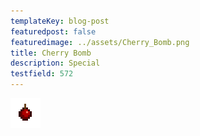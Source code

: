 ```yaml
---
templateKey: blog-post
featuredpost: false
featuredimage: ../assets/Cherry_Bomb.png
title: Cherry Bomb
description: Special
testfield: 572
---
```

![Cherry Bomb](../assets/Cherry_Bomb.png)